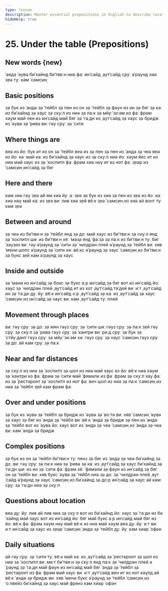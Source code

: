```yaml
---
type: lesson
description: Master essential prepositions in English to describe location, position, and movement. Learn to use under, over, behind, between, and other key prepositions.
hideHelp: true
---
```


# 25. Under the table (Prepositions)

## New words {new}

ˈандə
ˈəувə
биˈхайнд
биˈтвиːн
ниə
фаː
инˈсайд
ˌаутˈсайд
с̣руː
əˈраунд
хиə
з̣еə
туː кам
ˈсамс̣ин̣

## Basic positions

з̣ə бук из ˈандə з̣ə ˈтейбл
з̣ə пен из он з̣ə ˈтейбл
з̣ə фəун из ин з̣ə бяг
з̣ə каː из биˈхайнд з̣ə хаус
з̣ə скуːл из ниə з̣ə паːк
з̣ə мйуːˈзиːəм из фаː фрəм хəум
май пен из инˈсайд май бяг
з̣ə ˈгаːдн из ˌаутˈсайд з̣ə хаус
з̣ə бридж из ˈəувə з̣ə ˈривə
виː гəу с̣руː з̣ə ˈсити

## Where things are

веə из йоː бук
ит из он з̣ə ˈтейбл
веə из з̣ə пен
з̣ə пен из ˈандə з̣ə чеə
веə из йоː каː
май каː из биˈхайнд з̣ə хаус
из з̣ə скуːл ниə йоː хəум
йес ит из ниə май хаус
из з̣ə ˈхоспитл фаː фрəм хиə
нəу ит из нот фаː
з̣еəр из ˈсамс̣ин̣ инˈсайд з̣ə бяг

## Here and there

кам хиə
гəу з̣еə
ай ям хиə
йуː аː з̣еə
з̣ə бук из хиə
з̣ə пен из з̣еə
из йоː каː хиə
нəу май каː из з̣еə
виː лив хиə
з̣ей вёːк з̣еə
ˈсамс̣ин̣ из хиə
ай вонт туː кам з̣еə

## Between and around

з̣ə чеə из биˈтвиːн з̣ə ˈтейбл янд з̣ə доː
май хаус из биˈтвиːн з̣ə скуːл янд з̣ə ˈхоспитл
шиː из биˈтвиːн хёː ˈмаз̣ə янд ˈфаːз̣ə
з̣ə паːк из биˈтвиːн туː биг ˈхаузиз
виː гəу əˈраунд з̣ə ˈсити
з̣ə ˈчилдрəн плей əˈраунд з̣ə ˈтейбл
виː хяв ˈмени шопс əˈраунд з̣ə ˈсити
хиː вёːкс əˈраунд з̣ə хаус
ˈсамс̣ин̣ из биˈтвиːн з̣ə букс
з̣ей кам əˈраунд з̣ə хаус

## Inside and outside

з̣ə ˈмани из инˈсайд з̣ə бокс
з̣ə букс аːр инˈсайд з̣ə бяг
вот из инˈсайд йоː хаус
з̣ə ˈчилдрəн плей ˌаутˈсайд
ит из хот ˌаутˈсайд тəˈдей
виː иːт ˌаутˈсайд ин з̣ə ˈгаːдн
дуː йуː вёːк инˈсайд оːр ˌаутˈсайд
з̣ə каː из ˌаутˈсайд з̣ə хаус
ˈсамс̣ин̣ из инˈсайд з̣ə хаус
виː кам ˌаутˈсайд туː плей

## Movement through places

виː гəу с̣руː з̣ə доː
з̣ə мян гəуз с̣руː з̣ə ˈсити
шиː гəуз с̣руː з̣ə паːк
з̣ей гəу с̣руː з̣ə скуːл
з̣ə ˈривə гəуз с̣руː з̣ə ˈкантри
виː риːд с̣руː з̣ə бук
з̣ə ˈстйуːдəнт гəуз с̣руː з̣ə мйуːˈзиːəм
хиː гəуз с̣руː з̣ə хаус
ˈсамс̣ин̣ гəуз с̣руː з̣ə доː
ай кам с̣руː з̣ə паːк

## Near and far distances

з̣ə скуːл из ниə з̣ə ˈхоспитл
з̣ə шоп из ниə май хаус
из йоː вёːк ниə хəум
з̣ə ˈкантри из фаː фрəм з̣ə ˈсити
май ˈфямəли из фаː фрəм з̣ə скуːл
хау фаː из з̣ə ˈрестəронт
з̣ə ˈхоспитл из нот фаː
вич шоп из ниə з̣ə паːк
ˈсамс̣ин̣ из ниə з̣ə ˈтейбл
з̣ей кам фрəм фаː

## Over and under positions

з̣ə бук из ˈəувə з̣ə ˈтейбл
з̣ə бридж из ˈəувə з̣ə ˈвоːтə
виː хяв ˈсамс̣ин̣ ˈəувə з̣ə хаус
з̣ə бяг из ˈандə з̣ə ˈтейбл
виː вёːк ˈандə з̣ə бридж
з̣ə пен из ˈандə з̣ə ˈтейбл
вот из ˈəувə йоː хаус
вот из ˈандə з̣ə чеə
ˈсамс̣ин̣ из ˈандə з̣ə чеə
виː кам ˈандə з̣ə бридж

## Complex positions

з̣ə бук из он з̣ə ˈтейбл биˈтвиːн туː пенз
з̣ə бяг из ˈандə з̣ə чеə биˈхайнд з̣ə доː
виː гəу с̣руː з̣ə паːк ниə з̣ə ˈривə
з̣ə каː из ˌаутˈсайд з̣ə хаус биˈхайнд з̣ə ˈгаːдн
шиː из ин з̣ə ˈсити фаː фрəм хёː ˈфямəли
з̣ə фəун из инˈсайд з̣ə бяг он з̣ə ˈтейбл
виː хяв букс ˈəувə з̣ə ˈтейбл ниə з̣ə доː
з̣ə ˈчилдрəн плей ˌаутˈсайд əˈраунд з̣ə хаус
ˈсамс̣ин̣ из биˈхайнд з̣ə доːр инˈсайд з̣ə хаус
ай кам с̣руː з̣ə ˈгаːдн ниə з̣ə скуːл

## Questions about location

веə дуː йуː лив
ай лив ниə з̣ə скуːл
вот из биˈхайнд йоː хаус
з̣ə ˈгаːдн из биˈхайнд май хаус
вот из инˈсайд йоː бяг
май букс аːр инˈсайд май бяг
из йоː вёːк фаː фрəм хəум
нəу май вёːк из ниə май хəум
веə дуː йуː иːт
виː иːт инˈсайд з̣ə хаус
из з̣еəр ˈсамс̣ин̣ ˈандə з̣ə ˈтейбл
дуː йуː кам хиəр ˈофəн

## Daily situations

ай гəу с̣руː з̣ə ˈсити туː вёːк
май каː из ˌаутˈсайд з̣ə ˈрестəронт
з̣ə шоп из ниə з̣ə ˈхоспитл
виː миːт биˈтвиːн з̣ə скуːл янд паːк
з̣ə ˈчилдрəн плей əˈраунд з̣ə ˈгаːдн
май фəун из инˈсайд май бяг ˈандə з̣ə ˈтейбл
з̣ə ˈрестəронт из фаː фрəм май хаус
виː иːт ˌаутˈсайд вен ит из нот кəулд
ай вёːк ˈандə з̣ə бридж
виː хяв ˈмени букс əˈраунд з̣ə ˈтейбл
ˈсамс̣ин̣ из ˈоːлвейз биˈхайнд з̣ə хаус
май френз кам хиəр ˈофəн
